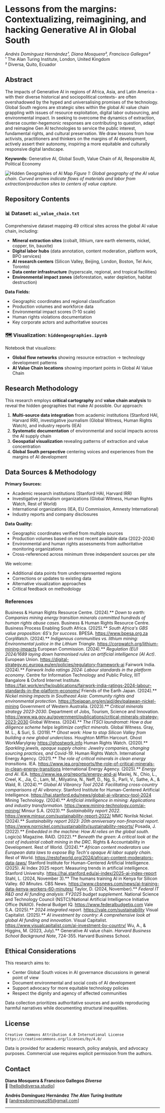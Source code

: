 # Lessons from the margins: Contextualizing, reimagining, and hacking Generative AI in Global South

*Andrés Domínguez Hernández¹, Diana Mosquera², Francisco Gallegos²*  
¹ The Alan Turing Institute, London, United Kingdom  
² Diversa, Quito, Ecuador

## Abstract

The impacts of Generative AI in regions of Africa, Asia, and Latin America -with their diverse historical and sociopolitical contexts- are often overshadowed by the hyped and universalising promises of the technology. Global South regions are strategic sites within the global AI value chain grappling with issues of resource exploitation, digital labor outsourcing, and environmental impact. In seeking to overcome the dynamics of extraction, diverse counter-hegemonic responses are contributing to question, adapt and reimagine Gen AI technologies to service the public interest, fundamental rights, and cultural preservation. We draw lessons from how activists, practitioners and thinkers on the margins of AI development, actively assert their autonomy, inspiring a more equitable and culturally responsive digital landscape.

**Keywords:** Generative AI, Global South, Value Chain of AI, Responsible AI, Political Economy

![Hidden Geographies of AI Map](hidden_ai_map.png)
*Figure 1: Global geography of the AI value chain. Curved arrows indicate flows of materials and labor from extraction/production sites to centers of value capture.*

## Repository Contents

### 📊 Dataset: `ai_value_chain.txt`
Comprehensive dataset mapping 49 critical sites across the global AI value chain, including:
- **Mineral extraction sites** (cobalt, lithium, rare earth elements, nickel, copper, tin, bauxite)
- **Digital labor hubs** (data annotation, content moderation, platform work, BPO services)
- **AI research centers** (Silicon Valley, Beijing, London, Boston, Tel Aviv, Toronto)
- **Data center infrastructure** (hyperscale, regional, and tropical facilities)
- **Environmental impact zones** (deforestation, water depletion, habitat destruction)

**Data Fields:**
- Geographic coordinates and regional classification
- Production volumes and workforce data
- Environmental impact scores (1-10 scale)
- Human rights violations documentation
- Key corporate actors and authoritative sources

### 🗺️ Visualization: `hiddengeographies.ipynb`
Notebook that visualizes:
- **Global flow networks** showing resource extraction → technology development patterns
- **AI Value Chain locations** showing important points in Global AI Value Chain

## Research Methodology

This research employs **critical cartography** and **value chain analysis** to reveal the hidden geographies that make AI possible. Our approach:

1. **Multi-source data integration** from academic institutions (Stanford HAI, Harvard IRR), investigative journalism (Global Witness, Human Rights Watch), and industry reports (IEA)
2. **Systematic documentation** of environmental and social impacts across the AI supply chain
3. **Geospatial visualization** revealing patterns of extraction and value concentration
4. **Global South perspective** centering voices and experiences from the margins of AI development

## Data Sources & Methodology

**Primary Sources:**
- Academic research institutions (Stanford HAI, Harvard IRR)
- Investigative journalism organizations (Global Witness, Human Rights Watch, Rest of World)
- International organizations (IEA, EU Commission, Amnesty International)
- Industry reports and company disclosures

**Data Quality:**
- Geographic coordinates verified from multiple sources
- Production volumes based on most recent available data (2022-2024)
- Environmental and human rights assessments from authoritative monitoring organizations
- Cross-referenced across minimum three independent sources per site

We welcome:
- Additional data points from underrepresented regions
- Corrections or updates to existing data
- Alternative visualization approaches
- Critical feedback on methodology

### References

Business & Human Rights Resource Centre. (2024).** *Down to earth: Companies mining energy transition minerals committed hundreds of human rights abuse cases*. Business & Human Rights Resource Centre.
Business Process Enabling South Africa. (2025).** *South Africa's GBS value proposition: 6S's for success*. BPESA. https://www.bpesa.org.za
CorpWatch. (2024).** *Indigenous communities vs. lithium mining: Environmental justice in the Lithium Triangle*. https://corpwatch.org/lithium-mining-impacts
European Commission. (2024).** *Regulation (EU) 2024/1689 laying down harmonised rules on artificial intelligence (AI Act)*. European Union. https://digital-strategy.ec.europa.eu/en/policies/regulatory-framework-ai
Fairwork India. (2024).** *Fairwork India ratings 2024: Labour standards in the platform economy*. Centre for Information Technology and Public Policy, IIIT Bangalore & Oxford Internet Institute. https://fair.work/en/fw/publications/fairwork-india-ratings-2024-labour-standards-in-the-platform-economy/
Friends of the Earth Japan. (2024).** *Nickel mining impacts in Southeast Asia: Community rights and environmental protection*. https://foejapan.org/en/aid/dev/palawan-nickel-mining
Government of Western Australia. (2023).** *Critical minerals strategy 2023-2030*. Department of Jobs, Tourism, Science and Innovation. https://www.wa.gov.au/government/publications/critical-minerals-strategy-2023-2030
Global Witness. (2024).** *The ITSCI laundromat: How a due diligence scheme helps legitimize conflict minerals*. Global Witness.
Gray, M. L., & Suri, S. (2019).** *Ghost work: How to stop Silicon Valley from building a new global underclass*. Houghton Mifflin Harcourt. Ghost WorkMarylgray https://ghostwork.info
Human Rights Watch. (2020).** *Sparkling jewels, opaque supply chains: Jewelry companies, changing sourcing practices, and Covid-19*. Human Rights Watch.
International Energy Agency. (2021).** *The role of critical minerals in clean energy transitions*. IEA. https://www.iea.org/reports/the-role-of-critical-minerals-in-clean-energy-transitions
International Energy Agency. (2025).** *Energy and AI*. IEA. https://www.iea.org/reports/energy-and-ai
Maslej, N., Chio, L., Creel, K., Jia, C., Lam, M., Milyatina, N., Neff, D., Ng, S., Parli, V., Sathe, A., & Wald, R. (2024).** *Global AI Vibrancy Tool 2024: Facilitating cross-country comparisons of AI vibrancy*. Stanford Institute for Human-Centered Artificial Intelligence. https://hai.stanford.edu/news/global-ai-vibrancy-tool-2024
Mining Technology. (2024).** *Artificial intelligence in mining: Applications and industry transformation*. https://www.mining-technology.com/ai-mining/
Minsur S.A. (2023).** *Sustainability report 2022*. https://www.minsur.com/sustainability-report-2022/
MMC Norilsk Nickel. (2024).** *Sustainability report 2023: 20th anniversary non-financial report*. https://www.nornickel.com/sustainability/sustainability-reports/
Posada, J. (2022).** *Embedded in the machine: How AI relies on the global south*. Logic(s) Magazine.
RAID. (2022).** *Beneath the green: A critical look at the cost of industrial cobalt mining in the DRC*. Rights & Accountability in Development.
Rest of World. (2024).** *African content moderators use European data laws to expose Big Tech's opaque AI labor supply chain*. Rest of World. https://restofworld.org/2024/african-content-moderators-data-laws/
Stanford Institute for Human-Centered Artificial Intelligence. (2025). AI Index 2025 report: Measuring trends in artificial intelligence. Stanford University. https://hai.stanford.edu/ai-index/2025-ai-index-report
Stahl, L. (2024, November 3).** The humans training AI in Kenya for Silicon Valley. *60 Minutes*. CBS News. https://www.cbsnews.com/news/ai-training-data-kenya-workers-60-minutes/
Taylor, D. (2024, November).** *Federal IT R&D and AI funding analysis: FY2025 budget supplement*. National Science and Technology Council (NSTC)/National Artificial Intelligence Initiative Office (NAIIO).  Federal Budget IQ. https://www.federalbudgetiq.com
Vale S.A. (2025).** *2024 integrated report*. https://vale.com/sustainability
Visual Capitalist. (2025).** *AI investment by country: A comprehensive look at global AI funding and innovation*. Visual Capitalist. https://www.visualcapitalist.com/ai-investment-by-country/
Wu, A., & Higgins, M. (2023, July).** Generative AI value chain. *Harvard Business School Background Note*, 724-355. Harvard Business School.

## Ethical Considerations

This research aims to:
- Center Global South voices in AI governance discussions in general point of view
- Document environmental and social costs of AI development
- Support advocacy for more equitable technology policies
- Respect the dignity and agency of affected communities

Data collection prioritizes authoritative sources and avoids reproducing harmful narratives while documenting structural inequalities.

## License

```
Creative Commons Attribution 4.0 International License
https://creativecommons.org/licenses/by/4.0/
```

Data is provided for academic research, policy analysis, and advocacy purposes. Commercial use requires explicit permission from the authors.

## Contact

**Diana Mosquera & Francisco Gallegos**
***Diversa***<br> 
📧 [hello@diversa.studio]

**Andrés Domínguez Hernández**
***The Alan Turing Institute***<br> 
📧 [andresdominguez85@gmail.com]

---
